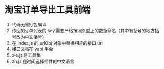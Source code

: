 # 淘宝订单导出工具前端
1. 代码无需打包编译
2. 传回的订单列表的 key 需要严格按照原型上的数据命名（其中有括号的地方括号改为中文括号）
2. 在 index.js 的 urlObj 对象中替换相应的接口 url
3. 接口文档在 yapi 平台
3. xie.js 是工具集
4. zh.js 是时间选择插件的中文语言
